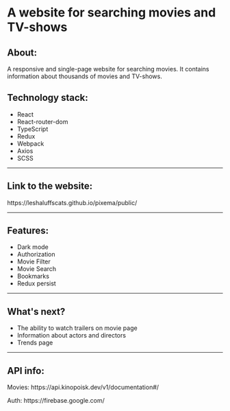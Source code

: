 <h1>A website for searching movies and TV-shows</h1>

<h2>About:</h2>
<p>A responsive and single-page website for searching movies.
It contains information about thousands of movies and TV-shows.</p>

<h2>Technology stack: </h2>
 <ul>
    <li>React</li>
    <li>React-router-dom</li>
    <li>TypeScript</li>
    <li>Redux</li>
    <li>Webpack</li>
    <li>Axios</li>
    <li>SCSS</li>
 </ul>
 <hr></hr>

 <h2>Link to the website:</h2> 
 <a>https://leshaluffscats.github.io/pixema/public/</a>
 <hr></hr>


 <h2>Features:</h2>
  <ul>
    <li>Dark mode</li>
    <li>Authorization</li>
    <li>Movie Filter</li>
    <li>Movie Search</li>
    <li>Bookmarks</li>
    <li>Redux persist</li>
 </ul>

 <hr></hr>
<h2>What's next?</h2>
 <ul>
    <li>The ability to watch trailers on movie page</li>
    <li>Information about actors and directors</li>
    <li>Trends page</li>
 </ul>
 <hr></hr>

 <h2>API info:</h2>
 <p>Movies: <a>https://api.kinopoisk.dev/v1/documentation#/</a></p>
 <p>Auth: <a>https://firebase.google.com/</a></p>

